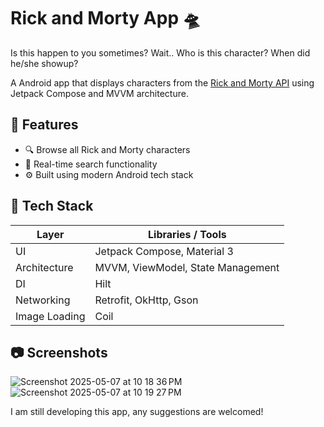 # Rick and Morty App 🛸

Is this happen to you sometimes?
Wait.. Who is this character? When did he/she showup?

A Android app that displays characters from the [Rick and Morty API](https://rickandmortyapi.com/) using Jetpack Compose and MVVM architecture.

## 📱 Features

- 🔍 Browse all Rick and Morty characters
- 🔎 Real-time search functionality
- ⚙️ Built using modern Android tech stack

## 🧱 Tech Stack

| Layer        | Libraries / Tools                          |
|--------------|---------------------------------------------|
| UI           | Jetpack Compose, Material 3                 |
| Architecture | MVVM, ViewModel, State Management           |
| DI           | Hilt                                        |
| Networking   | Retrofit, OkHttp, Gson                      |
| Image Loading| Coil                                        |

## 📷 Screenshots
![Screenshot 2025-05-07 at 10 18 36 PM](https://github.com/user-attachments/assets/799cf7c5-b54e-4672-97c3-1f8263af824c)
![Screenshot 2025-05-07 at 10 19 27 PM](https://github.com/user-attachments/assets/af084f85-b407-49ff-8e5b-f3398f898564)

I am still developing this app, any suggestions are welcomed!

